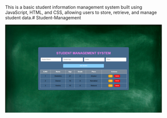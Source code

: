 This is a basic student information management system built using JavaScript, HTML, and CSS, allowing users to store, retrieve, and manage student data.# Student-Management

![image alt](https://github.com/Deebi973/Student-Management/blob/4792a613e5489718fb986e12f4dcc7404d14c5f5/Student%20management%20system.png)
